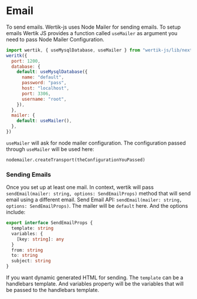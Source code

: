 # Email

To send emails. Wertik-js uses Node Mailer for sending emails. To setup emails Wertik JS provides a function called `useMailer` as argument you need to pass Node Mailer Configuration.

```js
import wertik, { useMysqlDatabase, useMailer } from "wertik-js/lib/next"
weritk({
  port: 1200,
  database: {
    default: useMysqlDatabase({
      name: "default",
      password: "pass",
      host: "localhost",
      port: 3306,
      username: "root",
    }),
  },
  mailer: {
    default: useMailer(),
  },
})
```

`useMailer` will ask for node mailer configuration. The configuration passed through `useMailer` will be used here:

`nodemailer.createTransport(theConfigurationYouPassed)`

### Sending Emails

Once you set up at least one mail. In context, wertik will pass `sendEmail(mailer: string, options: SendEmailProps)` method that will send email using a different email. Send Email API: `sendEmail(mailer: string, options: SendEmailProps)`. The mailer will be `default` here. And the options include:

```typescript
export interface SendEmailProps {
  template: string
  variables: {
    [key: string]: any
  }
  from: string
  to: string
  subject: string
}
```

If you want dynamic generated HTML for sending. The `template` can be a handlebars template. And variables property will be the variables that will be passed to the handlebars template.
